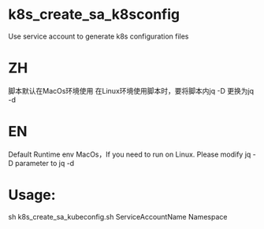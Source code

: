 # k8s_create_sa_k8sconfig
Use service account to generate k8s configuration files

# ZH
脚本默认在MacOs环境使用
在Linux环境使用脚本时，要将脚本内jq -D 更换为jq -d 


# EN 
Default Runtime env MacOs，If you need to run on Linux. Please modify jq -D parameter to jq -d

# Usage: 
sh k8s_create_sa_kubeconfig.sh ServiceAccountName  Namespace


